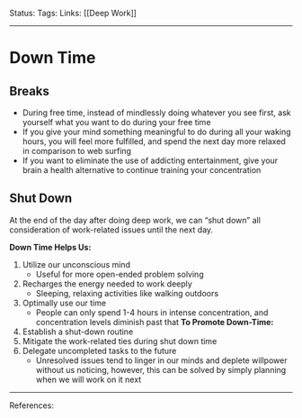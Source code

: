 Status:
Tags:
Links: [[Deep Work]]
___
# Down Time
## Breaks
- During free time, instead of mindlessly doing whatever you see first, ask yourself what you want to do during your free time
- If you give your mind something meaningful to do during all your waking hours, you will feel more fulfilled, and spend the next day more relaxed in comparison to web surfing
- If you want to eliminate the use of addicting entertainment, give your brain a health alternative to continue training your concentration
## Shut Down
At the end of the day after doing deep work, we can “shut down” all consideration of work-related issues until the next day.

**Down Time Helps Us:**
1. Utilize our unconscious mind
	- Useful for more open-ended problem solving
2. Recharges the energy needed to work deeply
	- Sleeping, relaxing activities like walking outdoors
3. Optimally use our time
	- People can only spend 1-4 hours in intense concentration, and concentration levels diminish past that
**To Promote Down-Time:**
1. Establish a shut-down routine
2. Mitigate the work-related ties during shut down time
3. Delegate uncompleted tasks to the future
	-  Unresolved issues tend to linger in our minds and deplete willpower without us noticing, however, this can be solved by simply planning when we will work on it next
___
References: